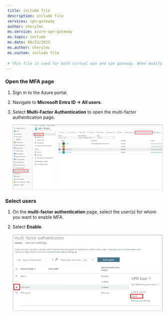 ```yaml
---
 title: include file
 description: include file
 services: vpn-gateway
 author: cherylmc
 ms.service: azure-vpn-gateway
 ms.topic: include
 ms.date: 08/23/2023
 ms.author: cherylmc
 ms.custom: include file

 # this file is used for both virtual wan and vpn gateway. When modifying, make sure that your changes work for both environments.
---
```


### <a name="mfa"></a>Open the MFA page

1. Sign in to the Azure portal.
2. Navigate to **Microsoft Entra ID -> All users**.
3. Select **Multi-Factor Authentication** to open the multi-factor authentication page.

   ![Sign in](./media/vpn-gateway-vwan-openvpn-azure-ad-mfa/mfa1.jpg)

### <a name="users"></a> Select users

1. On the **multi-factor authentication** page, select the user(s) for whom you want to enable MFA.
2. Select **Enable**.

   ![Select](./media/vpn-gateway-vwan-openvpn-azure-ad-mfa/mfa2.jpg)
